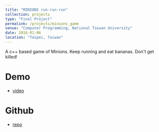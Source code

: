```yaml
---
title: "MINIONS run-run-run"
collection: projects
type: "Final Project"
permalink: /projects/minions_game
venue: "Computer Programming, National Taiwan University"
date: 2016-01-06
location: "Taipei, Taiwan"
---
```


A c++ based game of Minions. Keep running and eat bananas. Don't get killed!

Demo 
======
* [video](https://www.youtube.com/watch?v=5ZsmPJ2sm04&fbclid=IwAR0dP_NIaNfAYmW3wBxJhcEWSS3uVGnSsG4pbj3z9qTsjU4pa9ef_fZ0P44)

Github
=====
* [repo](https://github.com/evamo0508/minions_game)
